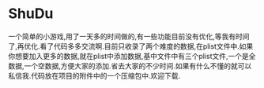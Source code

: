 # ShuDu
一个简单的小游戏,用了一天多的时间做的,有一些功能目前没有优化,等我有时间了,再优化.看了代码多多交流啊.目前只收录了两个难度的数据,在plist文件中.如果你想要加入更多的数据,就在plist中添加数据,基中文件中有三个plist文件,一个是全数据,一个空数据,方便大家的添加.省去大家的不少时间.如果有什么不懂的就可以私信我.代码放在项目的附件中的一个压缩包中.欢迎下载.
